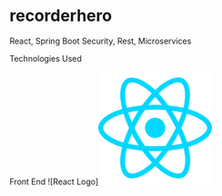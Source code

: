 # recorderhero
React, Spring Boot Security, Rest, Microservices

Technologies Used

Front End
![React Logo]<img src="/TechnologiesUsedImages/Reactjs-icon-vector-01.svg" width="200" height="200">


